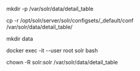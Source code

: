 mkdir -p /var/solr/data/detail_table

cp -r /opt/solr/server/solr/configsets/_default/conf /var/solr/data/detail_table/



mkdir data



docker exec -it --user root solr bash

chown -R solr:solr /var/solr/data/detail_table